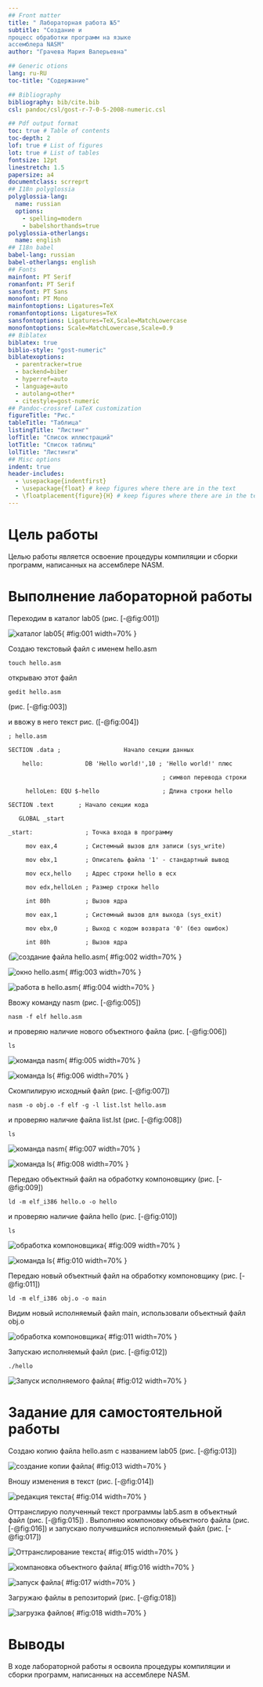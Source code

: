 ```yaml
---
## Front matter
title: " Лабораторная работа №5"
subtitle: "Создание и
процесс обработки программ на языке
ассемблера NASM"
author: "Грачева Мария Валерьевна"

## Generic otions
lang: ru-RU
toc-title: "Содержание"

## Bibliography
bibliography: bib/cite.bib
csl: pandoc/csl/gost-r-7-0-5-2008-numeric.csl

## Pdf output format
toc: true # Table of contents
toc-depth: 2
lof: true # List of figures
lot: true # List of tables
fontsize: 12pt
linestretch: 1.5
papersize: a4
documentclass: scrreprt
## I18n polyglossia
polyglossia-lang:
  name: russian
  options:
	- spelling=modern
	- babelshorthands=true
polyglossia-otherlangs:
  name: english
## I18n babel
babel-lang: russian
babel-otherlangs: english
## Fonts
mainfont: PT Serif
romanfont: PT Serif
sansfont: PT Sans
monofont: PT Mono
mainfontoptions: Ligatures=TeX
romanfontoptions: Ligatures=TeX
sansfontoptions: Ligatures=TeX,Scale=MatchLowercase
monofontoptions: Scale=MatchLowercase,Scale=0.9
## Biblatex
biblatex: true
biblio-style: "gost-numeric"
biblatexoptions:
  - parentracker=true
  - backend=biber
  - hyperref=auto
  - language=auto
  - autolang=other*
  - citestyle=gost-numeric
## Pandoc-crossref LaTeX customization
figureTitle: "Рис."
tableTitle: "Таблица"
listingTitle: "Листинг"
lofTitle: "Список иллюстраций"
lotTitle: "Список таблиц"
lolTitle: "Листинги"
## Misc options
indent: true
header-includes:
  - \usepackage{indentfirst}
  - \usepackage{float} # keep figures where there are in the text
  - \floatplacement{figure}{H} # keep figures where there are in the text
---
```


# Цель работы

Целью работы является освоение процедуры компиляции и сборки программ, написанных на ассемблере NASM.



# Выполнение лабораторной работы

Переходим в каталог lab05 (рис. [-@fig:001])

![каталог lab05](image/1.jpg){ #fig:001 width=70% }

Создаю текстовый файл с именем hello.asm 
 
`touch hello.asm`


открываю этот файл 

`gedit hello.asm`

(рис. [-@fig:003]) 

и ввожу в него текст рис. ([-@fig:004])



`; hello.asm`

`SECTION .data ;                  Начало секции данных`

`    hello:            DB 'Hello world!',10 ; 'Hello world!' плюс`
     
`                                            ; символ перевода строки`
                                            
`     helloLen: EQU $-hello                  ; Длина строки hello`
     
     
`SECTION .text       ; Начало секции кода`

`   GLOBAL _start`
   
  
`_start:               ; Точка входа в программу`

`     mov eax,4        ; Системный вызов для записи (sys_write)`
     
`     mov ebx,1        ; Описатель файла '1' - стандартный вывод`
     
`     mov ecx,hello    ; Адрес строки hello в ecx`
     
`     mov edx,helloLen ; Размер строки hello`
     
`     int 80h          ; Вызов ядра`
     
`     mov eax,1        ; Системный вызов для выхода (sys_exit)`
     
`     mov ebx,0        ; Выход с кодом возврата '0' (без ошибок)`
     
`     int 80h          ; Вызов ядра`


(![создание файла hello.asm](image/2.jpg){ #fig:002 width=70% }

![окно hello.asm](image/3.jpg){ #fig:003 width=70% }

![работа в hello.asm](image/4.jpg){ #fig:004 width=70% }


Ввожу команду nasm (рис. [-@fig:005])

`nasm -f elf hello.asm`

 и проверяю наличие нового объектного файла (рис. [-@fig:006])
 
 `ls`

![команда nasm](image/5.jpg){ #fig:005 width=70% }

![команда ls](image/6.jpg){ #fig:006 width=70% }

Скомпилирую исходный файл (рис. [-@fig:007]) 

`nasm -o obj.o -f elf -g -l list.lst hello.asm`

и проверяю наличие файла list.lst (рис. [-@fig:008])

`ls`

![команда nasm](image/7.jpg){ #fig:007 width=70% }

![команда ls](image/8.jpg){ #fig:008 width=70% }

Передаю объектный файл на обработку компоновщику (рис. [-@fig:009]) 

`ld -m elf_i386 hello.o -o hello`

и проверяю наличие файла hello (рис. [-@fig:010]) 

`ls`

![обработка компоновщика](image/9.jpg){ #fig:009 width=70% }

![команда ls](image/10.jpg){ #fig:010 width=70% }

Передаю новый объектный файл на обработку компоновщику (рис. [-@fig:011]) 

`ld -m elf_i386 obj.o -o main`

Видим новый исполняемый файл main, использовали объектный файл obj.o

![обработка компоновщика](image/11.jpg){ #fig:011 width=70% }

Запускаю исполняемый файл (рис. [-@fig:012])

`./hello`

![Запуск исполняемого файла](image/12.jpg){ #fig:012 width=70% }


# Задание для самостоятельной работы

Создаю копию файла hello.asm с названием lab05 (рис. [-@fig:013])

![создание копии файла](image/13.jpg){ #fig:013 width=70% }

Вношу изменения в текст (рис. [-@fig:014])

![редакция текста](image/14.jpg){ #fig:014 width=70% }

Оттранслирую полученный текст программы lab5.asm в объектный
файл (рис. [-@fig:015]) . Выполняю компоновку объектного файла (рис. [-@fig:016]) и запускаю получившийся исполняемый файл (рис. [-@fig:017])

![Оттранслирование текста](image/15.jpg){ #fig:015 width=70% }

![компановка объектного файла](image/16.jpg){ #fig:016 width=70% }

![запуск файла](image/17.jpg){ #fig:017 width=70% }

Загружаю файлы в репозиторий (рис. [-@fig:018])

![загрузка файлов](image/18.jpg){ #fig:018 width=70% }


# Выводы

В ходе лабораторной работы я освоила процедуры компиляции и сборки программ, написанных на ассемблере NASM.

